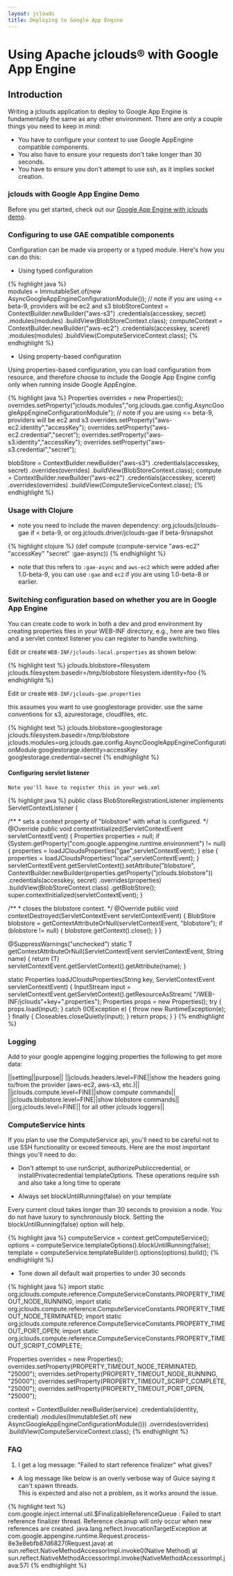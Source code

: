```yaml
---
layout: jclouds
title: Deploying to Google App Engine
---
```

# Using Apache jclouds&reg; with Google App Engine

## Introduction

Writing a jclouds application to deploy to Google App Engine is fundamentally the same as any other environment.
There are only a couple things you need to keep in mind:  

  * You have to configure your context to use Google AppEngine compatible components.
  * You also have to ensure your requests don't take longer than 30 seconds.
  * You have to ensure you don't attempt to use ssh, as it implies socket creation.

### jclouds with Google App Engine Demo

Before you get started, check out our [Google App Engine with jclouds demo](/documentation/examples/google-app-engine).

### Configuring to use GAE compatible components
Configuration can be made via property or a typed module.  Here's how you can do this:

* Using typed configuration

{% highlight java %}	
modules = ImmutableSet.of(new AsyncGoogleAppEngineConfigurationModule());
// note if you are using <= beta-9, providers will be ec2 and s3
blobStoreContext = ContextBuilder.newBuilder("aws-s3")
                      .credentials(accesskey, secret)
                      .modules(modules)
                      .buildView(BlobStoreContext.class);
computeContext = ContextBuilder.newBuilder("aws-ec2")
                      .credentials(accesskey, sceret)
                      .modules(modules)
                      .buildView(ComputeServiceContext.class);
{% endhighlight %}

* Using property-based configuration

Using properties-based configuration, you can load configuration from resource, and therefore choose to include the
Google App Engine config only when running inside Google AppEngine.

{% highlight java %}
Properties overrides = new Properties();
overrides.setProperty("jclouds.modules","org.jclouds.gae.config.AsyncGoogleAppEngineConfigurationModule");
// note if you are using <= beta-9, providers will be ec2 and s3
overrides.setProperty("aws-ec2.identity","accessKey");
overrides.setProperty("aws-ec2.credential","secret");
overrides.setProperty("aws-s3.identity","accessKey");
overrides.setProperty("aws-s3.credential","secret");

blobStore = ContextBuilder.newBuilder("aws-s3")
                      .credentials(accesskey, secret)
                      .overrides(overrides)
                      .buildView(BlobStoreContext.class);
compute = ContextBuilder.newBuilder("aws-ec2")
                      .credentials(accesskey, sceret)
                      .overrides(overrides)
                      .buildView(ComputeServiceContext.class);
{% endhighlight %}

### Usage with Clojure
  * note you need to include the maven dependency: 
	org.jclouds/jclouds-gae if < beta-9, or org.jclouds.driver/jclouds-gae if beta-9/snapshot

{% highlight clojure %}
  (def compute
    (compute-service
      "aws-ec2" "accessKey" "secret" :gae-async))
{% endhighlight %}

  * note that this refers to `:gae-async` and `aws-ec2` which were added after 1.0-beta-9, 
	you can use `:gae` and `ec2` if you are using 1.0-beta-8 or earlier.

### Switching configuration based on whether you are in Google App Engine

You can create code to work in both a dev and prod environment by creating properties files in 
your WEB-INF directory, e.g., here are two files and a servlet context listener you can register to handle switching.

Edit or create `WEB-INF/jclouds-local.properties` as shown below:

{% highlight text %}
jclouds.blobstore=filesystem
jclouds.filesystem.basedir=/tmp/blobstore
filesystem.identity=foo
{% endhighlight %}

Edit or create `WEB-INF/jclouds-gae.properties` 

this assumes you want to use googlestorage provider.  use the same conventions for s3, azurestorage, cloudfiles, etc.

{% highlight text %}
jclouds.blobstore=googlestorage
jclouds.filesystem.basedir=/tmp/blobstore
jclouds.modules=org.jclouds.gae.config.AsyncGoogleAppEngineConfigurationModule
googlestorage.identity=accessKey
googlestorage.credential=secret
{% endhighlight %}

#### Configuring servlet listener
`Note you'll have to register this in your web.xml`

{% highlight java %}
public class BlobStoreRegistrationListener implements ServletContextListener {

   /**
    * sets a context property of "blobstore" with what is configured.
    */
   @Override
   public void contextInitialized(ServletContextEvent servletContextEvent) {
      Properties properties = null;
      if (System.getProperty("com.google.appengine.runtime.environment") != null){
         properties = loadJCloudsProperties("gae",servletContextEvent);
      } else {
         properties = loadJCloudsProperties("local",servletContextEvent);
      }
      servletContextEvent.getServletContext().setAttribute("blobstore",
                ContextBuilder.newBuilder(properties.getProperty("jclouds.blobstore"))
                      .credentials(accesskey, secret)
                      .overrides(properties)
                      .buildView(BlobStoreContext.class)
                      .getBlobStore();
      super.contextInitialized(servletContextEvent);
   }

   /**
    * closes the blobstore context.
    */
   @Override
   public void contextDestroyed(ServletContextEvent servletContextEvent) {
      BlobStore blobstore = getContextAttributeOrNull(servletContextEvent, "blobstore");
      if (blobstore != null) {
         blobstore.getContext().close();
      }
   }

   @SuppressWarnings("unchecked")
   static <T> T getContextAttributeOrNull(ServletContextEvent servletContextEvent, String name) {
      return (T) servletContextEvent.getServletContext().getAttribute(name);
   }

   static Properties loadJCloudsProperties(String key, ServletContextEvent servletContextEvent) {
      InputStream input = servletContextEvent.getServletContext().getResourceAsStream(
               "/WEB-INF/jclouds"+key+".properties");
      Properties props = new Properties();
      try {
         props.load(input);
      } catch (IOException e) {
         throw new RuntimeException(e);
      } finally {
         Closeables.closeQuietly(input);
      }
      return props;
   }
}
{% endhighlight %}

### Logging

Add to your google appengine logging.properties the following to get more data:

<!--
	TODO Table!!!!
-->
||setting||purpose||
||jclouds.headers.level=FINE||show the headers going to/from the provider (aws-ec2, aws-s3, etc.)||
||jclouds.compute.level=FINE||show compute commands||
||jclouds.blobstore.level=FINE||show blobstore commands||
||org.jclouds.level=FINE|| for all other jclouds loggers||

### ComputeService hints

If you plan to use the ComputeService api, you'll need to be careful not to use SSH functionality or 
exceed timeouts.  Here are the most important things you'll need to do:

* Don't attempt to use runScript, authorizePubliccredential, or installPrivatecredential templateOptions. 
	These operations require ssh and also take a long time to operate

* Always set blockUntilRunning(false) on your template

Every current cloud takes longer than 30 seconds to provision a node. 
You do not have luxury to synchronously block.  Setting the blockUntilRunning(false) option will help.

{% highlight java %}
computeService = context.getComputeService();
options = computeService.templateOptions().blockUntilRunning(false);
template = computeService.templateBuilder().options(options).build();
{% endhighlight %}

* Tone down all default wait properties to under 30 seconds

{% highlight java %}
import static org.jclouds.compute.reference.ComputeServiceConstants.PROPERTY_TIMEOUT_NODE_RUNNING;
import static org.jclouds.compute.reference.ComputeServiceConstants.PROPERTY_TIMEOUT_NODE_TERMINATED;
import static org.jclouds.compute.reference.ComputeServiceConstants.PROPERTY_TIMEOUT_PORT_OPEN;
import static org.jclouds.compute.reference.ComputeServiceConstants.PROPERTY_TIMEOUT_SCRIPT_COMPLETE;

Properties overrides = new Properties();
overrides.setProperty(PROPERTY_TIMEOUT_NODE_TERMINATED, "25000");
overrides.setProperty(PROPERTY_TIMEOUT_NODE_RUNNING, "25000");
overrides.setProperty(PROPERTY_TIMEOUT_SCRIPT_COMPLETE, "25000");
overrides.setProperty(PROPERTY_TIMEOUT_PORT_OPEN, "25000");

context = ContextBuilder.newBuilder(service)
                      .credentials(identity, credential)
                      .modules(ImmutableSet.of(
                                  new AsyncGoogleAppEngineConfigurationModule()))
                      .overrides(overrides)
                      .buildView(ComputeServiceContext.class);
{% endhighlight %}

### FAQ
1. I get a log message: "Failed to start reference finalizer" what gives?
 * A log message like below is an overly verbose way of Guice saying it can't spawn threads.  
	This is expected and also not a problem, as it works around the issue.
	
{% highlight text %}
com.google.inject.internal.util.$FinalizableReferenceQueue <init>: Failed to start reference finalizer thread. Reference cleanup will only occur when new references are created.
java.lang.reflect.InvocationTargetException
	at com.google.appengine.runtime.Request.process-8e3e8ebfb87d6827(Request.java)
	at sun.reflect.NativeMethodAccessorImpl.invoke0(Native Method)
	at sun.reflect.NativeMethodAccessorImpl.invoke(NativeMethodAccessorImpl.java:57)
{% endhighlight %}

